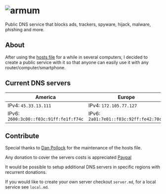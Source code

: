 # ![armum](https://armum.net/img/armum.png "Armum")
Public DNS service that blocks ads, trackers, spyware, hijack, malware, phishing and more.

## About
After using the [hosts file](https://someonewhocares.org/hosts/zero/hosts) for a while in several computers, I decided to create a public service with it so that anyone can easily use it with any router/computer/smartphone.

## Current DNS servers

|**America**|**Europe**|
|-----------|----------|
|IPv4: `45.33.13.111`|IPv4: `172.105.77.127`|
|IPv6: `2600:3c00::f03c:91ff:fe1f:f74c`|IPv6: `2a01:7e01::f03c:92ff:fe42:70c5`|

## Contribute

Special thanks to [Dan Pollock](https://someonewhocares.org/) for the maintenance of the hosts file.

Any donation to cover the servers costs is appreciated [Paypal](https://www.paypal.com/paypalme/mencargo/USD)

It would be possible to setup additional DNS servers in specific regions with recurrent donations.

If you would like to create your own server checkout `server.md`, for a local service see `local.md`.
